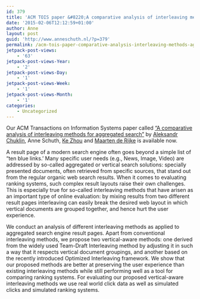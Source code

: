 ```yaml
---
id: 379
title: 'ACM TOIS paper &#8220;A comparative analysis of interleaving methods for aggregated search&#8221; online'
date: '2015-02-06T12:12:59+01:00'
author: Anne
layout: post
guid: 'http://www.anneschuth.nl/?p=379'
permalink: /acm-tois-paper-comparative-analysis-interleaving-methods-aggregated-search-online/
jetpack-post-views:
    - '63'
jetpack-post-views-Year:
    - '2'
jetpack-post-views-Day:
    - '1'
jetpack-post-views-Week:
    - '1'
jetpack-post-views-Month:
    - '1'
categories:
    - Uncategorized
---
```


Our ACM Transactions on Information Systems paper called [“A comparative analysis of interleaving methods for aggregated search”](https://www.anneschuth.nl/wp-content/uploads/2015/02/tois2015-interleaving-for-aggregated-search.pdf) by [Aleksandr Chuklin](https://www.linkedin.com/in/chuklin), Anne Schuth, [Ke Zhou](http://www.dcs.gla.ac.uk/~zhouke/) and [Maarten de Rijke](https://staff.fnwi.uva.nl/m.derijke/) is available now.

A result page of a modern search engine often goes beyond a simple list of “ten blue links.’ Many specific user needs (e.g., News, Image, Video) are addressed by so-called aggregated or vertical search solutions: specially presented documents, often retrieved from specific sources, that stand out from the regular organic web search results. When it comes to evaluating ranking systems, such complex result layouts raise their own challenges. This is especially true for so-called interleaving methods that have arisen as an important type of online evaluation: by mixing results from two different result pages interleaving can easily break the desired web layout in which vertical documents are grouped together, and hence hurt the user experience.

We conduct an analysis of different interleaving methods as applied to aggregated search engine result pages. Apart from conventional interleaving methods, we propose two vertical-aware methods: one derived from the widely used Team-Draft Interleaving method by adjusting it in such a way that it respects vertical document groupings, and another based on the recently introduced Optimized Interleaving framework. We show that our proposed methods are better at preserving the user experience than existing interleaving methods while still performing well as a tool for comparing ranking systems. For evaluating our proposed vertical-aware interleaving methods we use real world click data as well as simulated clicks and simulated ranking systems.